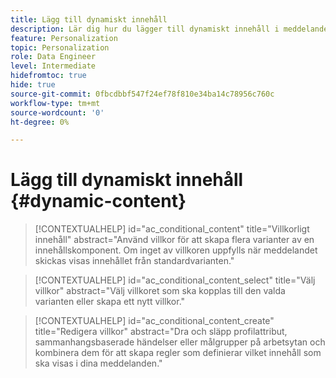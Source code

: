 ```yaml
---
title: Lägg till dynamiskt innehåll
description: Lär dig hur du lägger till dynamiskt innehåll i meddelanden.
feature: Personalization
topic: Personalization
role: Data Engineer
level: Intermediate
hidefromtoc: true
hide: true
source-git-commit: 0fbcdbbf547f24ef78f810e34ba14c78956c760c
workflow-type: tm+mt
source-wordcount: '0'
ht-degree: 0%

---
```



# Lägg till dynamiskt innehåll {#dynamic-content}

>[!CONTEXTUALHELP]
>id="ac_conditional_content"
>title="Villkorligt innehåll"
>abstract="Använd villkor för att skapa flera varianter av en innehållskomponent. Om inget av villkoren uppfylls när meddelandet skickas visas innehållet från standardvarianten."

>[!CONTEXTUALHELP]
>id="ac_conditional_content_select"
>title="Välj villkor"
>abstract="Välj villkoret som ska kopplas till den valda varianten eller skapa ett nytt villkor."

>[!CONTEXTUALHELP]
>id="ac_conditional_content_create"
>title="Redigera villkor"
>abstract="Dra och släpp profilattribut, sammanhangsbaserade händelser eller målgrupper på arbetsytan och kombinera dem för att skapa regler som definierar vilket innehåll som ska visas i dina meddelanden."
